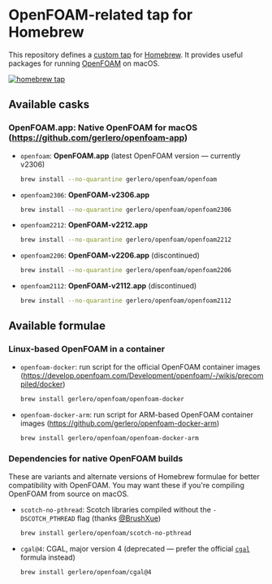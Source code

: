 
# OpenFOAM-related tap for Homebrew

This repository defines a [custom tap](https://docs.brew.sh/Taps) for [Homebrew](https://docs.brew.sh). It provides useful packages for running [OpenFOAM](https://www.openfoam.com) on macOS.

[![homebrew tap](https://img.shields.io/badge/homebrew%20tap-gerlero%2Fopenfoam-informational)](https://docs.brew.sh/Taps)

## Available casks

### OpenFOAM.app: Native OpenFOAM for macOS (https://github.com/gerlero/openfoam-app)

* `openfoam`: **OpenFOAM.app** (latest OpenFOAM version — currently v2306)

    ```bash
    brew install --no-quarantine gerlero/openfoam/openfoam
    ```

* `openfoam2306`: **OpenFOAM-v2306.app**

    ```bash
    brew install --no-quarantine gerlero/openfoam/openfoam2306
    ```

* `openfoam2212`: **OpenFOAM-v2212.app**

    ```bash
    brew install --no-quarantine gerlero/openfoam/openfoam2212
    ```

* `openfoam2206`: **OpenFOAM-v2206.app** (discontinued)

    ```bash
    brew install --no-quarantine gerlero/openfoam/openfoam2206
    ```

* `openfoam2112`: **OpenFOAM-v2112.app** (discontinued)

    ```bash
    brew install --no-quarantine gerlero/openfoam/openfoam2112
    ```

## Available formulae

### Linux-based OpenFOAM in a container

* `openfoam-docker`: run script for the official OpenFOAM container images (https://develop.openfoam.com/Development/openfoam/-/wikis/precompiled/docker)

    ```bash
    brew install gerlero/openfoam/openfoam-docker
    ```

* `openfoam-docker-arm`: run script for ARM-based OpenFOAM container images (https://github.com/gerlero/openfoam-docker-arm)
    
    ```bash
    brew install gerlero/openfoam/openfoam-docker-arm
    ```

### Dependencies for native OpenFOAM builds

These are variants and alternate versions of Homebrew formulae for better compatibility with OpenFOAM. You may want these if you're compiling OpenFOAM from source on macOS.

* `scotch-no-pthread`: Scotch libraries compiled without the `-DSCOTCH_PTHREAD` flag (thanks [@BrushXue](https://github.com/BrushXue))

    ```bash
    brew install gerlero/openfoam/scotch-no-pthread
    ```

* `cgal@4`: CGAL, major version 4 (deprecated — prefer the official [`cgal`](https://formulae.brew.sh/formula/cgal) formula instead)

    ```bash
    brew install gerlero/openfoam/cgal@4
    ```
